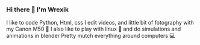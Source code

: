 ### Hi there 👋 I'm Wrexik
I like to code Python, Html, css
I edit videos, and little bit of fotography with my Canon M50 📸
I also like to play with linux 🐧 and do simulations and animations in blender
Pretty mutch everything around computers 💻
